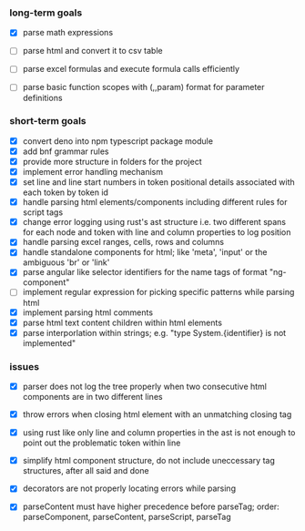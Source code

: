 ### long-term goals

- [x] parse math expressions
- [ ] parse html and convert it to csv table
- [ ] parse excel formulas and execute formula calls efficiently
- [ ] parse basic function scopes with (,,param) format for parameter definitions


### short-term goals

- [x] convert deno into npm typescript package module
- [x] add bnf grammar rules
- [x] provide more structure in folders for the project
- [x] implement error handling mechanism
- [x] set line and line start numbers in token positional details associated with each token by token id
- [x] handle parsing html elements/components including different rules for script tags
- [x] change error logging using rust's ast structure i.e. two different spans for each node and token with line and column properties to log position
- [x] handle parsing excel ranges, cells, rows and columns
- [x] handle standalone components for html; like 'meta', 'input' or the ambiguous 'br' or 'link'
- [x] parse angular like selector identifiers for the name tags of format "ng-component"
- [ ] implement regular expression for picking specific patterns while parsing html
- [x] implement parsing html comments
- [x] parse html text content children within html elements
- [x] parse interporlation within strings; e.g. "type System.{identifier} is not implemented"

### issues

- [x] parser does not log the tree properly when two consecutive html components are in two different lines
- [x] throw errors when closing html element with an unmatching closing tag
- [x] using rust like only line and column properties in the ast is not enough to point out the problematic token within line
- [x] simplify html component structure, do not include uneccessary tag structures, after all said and done
- [x] decorators are not properly locating errors while parsing
- [x] parseContent must have higher precedence before parseTag; order: parseComponent, parseContent, parseScript, parseTag





